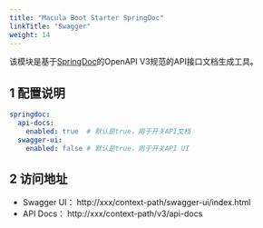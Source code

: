 ```yaml
---
title: "Macula Boot Starter SpringDoc"
linkTitle: "Swagger"
weight: 14
---
```

该模块是基于[SpringDoc](https://springdoc.org/)的OpenAPI V3规范的API接口文档生成工具。
## 1 配置说明

```yaml
springdoc:
  api-docs:
    enabled: true  # 默认是true，用于开关API文档
  swagger-ui:
    enabled: false # 默认是true，用于开关API UI
```

## 2 访问地址

- Swagger UI： http://xxx/context-path/swagger-ui/index.html
- API Docs： http://xxx/context-path/v3/api-docs
